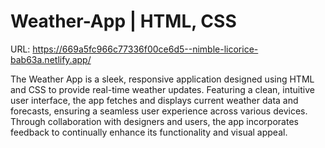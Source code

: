 # Weather-App | HTML, CSS

URL: https://669a5fc966c77336f00ce6d5--nimble-licorice-bab63a.netlify.app/

The Weather App is a sleek, responsive application designed using HTML and CSS to provide real-time weather updates. Featuring a clean, intuitive user interface, the app fetches and displays current weather data and forecasts, ensuring a seamless user experience across various devices. Through collaboration with designers and users, the app incorporates feedback to continually enhance its functionality and visual appeal.
